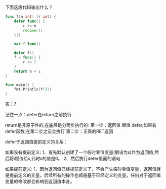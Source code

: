 下面这段代码输出什么？

```go
func f(n int) (r int) {
	defer func() {
		r += n
		recover()
	}()

	var f func()

	defer f()
	f = func() {
		r += 2
	}
	return n + 1
}

func main() {
	fmt.Println(f(3))
}
```

答：7

记住一点：defer在return之前执行


return是非原子性的,在底层是分两步执行的:
第一步：返回值 赋值
defer,如果有defer函数,在第二步之前会执行
第二步：正真的RET返回


defer于返回值提前定义的关系：

如果没有提前定义:
1、首先默认创建了一个临时零值变量(假设为s)作为返回值,然后将i赋值给s,此时s的值是0。
2、然后执行defer里面的语句

如果提前定义:
1、因为返回值已经提前定义了，不会产生临时零值变量，返回值就是提前定义的变量，后续所有的操作也都是基于已经定义的变量，任何对于返回值变量的修改都会影响到返回值本身。



